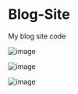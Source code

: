 # Blog-Site
 My blog site code


![image](https://user-images.githubusercontent.com/70073648/194692053-27e4df74-bdbd-4836-b95c-a3334ebd052e.png)


![image](https://user-images.githubusercontent.com/70073648/194692063-e918f3d4-cac8-4d89-bc45-dff164d3febd.png)


![image](https://user-images.githubusercontent.com/70073648/194692074-061d94ea-3237-49c2-8e13-fe709f7f4a7a.png)
